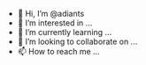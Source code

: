 - 👋 Hi, I’m @adiants
- 👀 I’m interested in ...
- 🌱 I’m currently learning ...
- 💞️ I’m looking to collaborate on ...
- 📫 How to reach me ...

<!---
adiants/adiants is a ✨ special ✨ repository because its `README.md` (this file) appears on your GitHub profile.
You can click the Preview link to take a look at your changes.
--->
